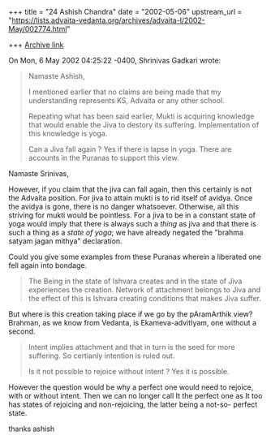 +++
title = "24 Ashish Chandra"
date = "2002-05-06"
upstream_url = "https://lists.advaita-vedanta.org/archives/advaita-l/2002-May/002774.html"

+++
[Archive link](https://lists.advaita-vedanta.org/archives/advaita-l/2002-May/002774.html)

On Mon, 6 May 2002 04:25:22 -0400, Shrinivas Gadkari
<sgadkari2001 at YAHOO.COM> wrote:

>Namaste Ashish,
>
>I mentioned earlier that no claims are being made that my
>understanding represents KS, Advaita or any other school.
>
>Repeating what has been said earlier, Mukti is acquiring
>knowledge that would enable the Jiva to destory its suffering.
>Implementation of this knowledge is yoga.
>
>Can a Jiva fall again ?
>Yes if there is lapse in yoga. There are accounts in the
>Puranas to support this view.
>

Namaste Srinivas,

However, if you claim that the jiva can fall again, then this certainly is
not the Advaita position. For jiva to attain mukti is to rid itself of
avidya. Once the avidya is gone, there is no danger whatsoever. Otherwise,
all this striving for mukti would be pointless. For a jiva to be in a
constant state of yoga would imply that there is always such a *thing* as
jiva and that there is such a thing as a *state of yoga*; we have already
negated the "brahma satyam jagan mithya" declaration.

Could you give some examples from these Puranas wherein a liberated one
fell again into bondage.

>
>The Being in the state of Ishvara creates and in the state of Jiva
>experiences the creation. Network of attachment belongs to Jiva and
>the effect of this is Ishvara creating conditions that makes Jiva
>suffer.

But where is this creation taking place if we go by the pAramArthik view?
Brahman, as we know from Vedanta, is Ekameva-advitIyam, one without a
second.

>
>Intent implies attachment and that in turn is the seed for more
>suffering. So certianly intention is ruled out.
>
>Is it not possible to rejoice without intent ?
>Yes it is possible.
>

However the question would be why a perfect one would need to rejoice, with
or without intent. Then we can no longer call It the perfect one as It too
has states of rejoicing and non-rejoicing, the latter being a not-so-
perfect state.

thanks
ashish

